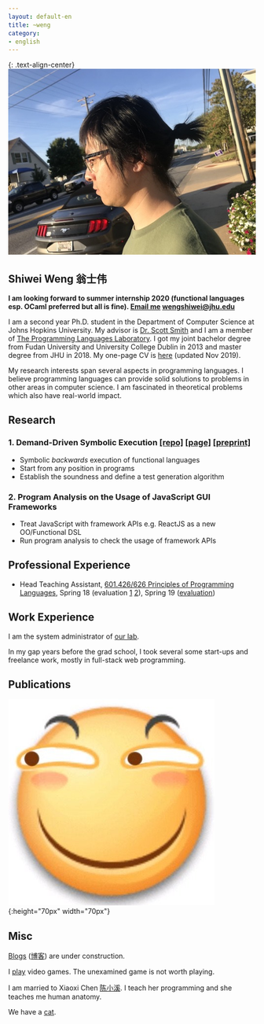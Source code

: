 ```yaml
---
layout: default-en
title: ~weng
category:
- english
---
```


{: .text-align-center}
![funny](/assets/img/me_19-09-20_resize.jpg)
<!-- {:height="70px" width="70px"} -->

## Shiwei Weng 翁士伟

**I am looking forward to summer internship 2020 (functional languages esp. OCaml preferred but all is fine). <a href="mailto:wengshiwei@jhu.edu">Email me</a> wengshiwei@jhu.edu**

I am a second year Ph.D. student in the Department of Computer Science at Johns Hopkins University. My advisor is [Dr. Scott Smith](https://www.cs.jhu.edu/~scott/) and I am a member of [The Programming Languages Laboratory](http://pl.cs.jhu.edu/). I got my joint bachelor degree from Fudan University and University College Dublin in 2013 and master degree from JHU in 2018. My one-page CV is [here](/assets/pdf/CV_shiwei_weng_JHU_year2_PhD_summer_internship.pdf) (updated Nov 2019).

My research interests span several aspects in programming languages. I believe programming languages can provide solid solutions to problems in other areas in computer science. I am fascinated in theoretical problems which also have real-world impact.

<!-- ## Ongoing Research -->
## Research

### 1. Demand-Driven Symbolic Execution [[repo]](//github.com/JHU-PL-Lab/odefa/tree/test-generation) [[page]](//pl.cs.jhu.edu/projects/demand-driven-program-analysis/) [[preprint]](//pl.cs.jhu.edu/projects/demand-driven-program-analysis/papers/higher-order-demand-driven-symbolic-execution-preprint.pdf)

- Symbolic _backwards_ execution of functional languages
- Start from any position in programs
- Establish the soundness and define a test generation algorithm

### 2. Program Analysis on the Usage of JavaScript GUI Frameworks

- Treat JavaScript with framework APIs e.g. ReactJS as a new OO/Functional DSL
- Run program analysis to check the usage of framework APIs
<!-- - Inspired by [flapjax](https://www.flapjax-lang.org/) -->

<!-- ## Finished Projects -->

## Professional Experience

- Head Teaching Assistant, [601.426/626 Principles of Programming Languages](//pl.cs.jhu.edu/pl/index.shtml), Spring 18 (evaluation [1](/assets/pdf/EN.601.426.01.SP18PrinciplesofProgrammingLanguages_ScottSmith.pdf) [2](/assets/pdf/EN.601.626.01.SP18PrinciplesofProgrammingLanguages_ScottSmith.pdf)), Spring 19 ([evaluation](/assets/pdf/EN.601.426.01.SP19PrinciplesofProgrammingLanguages_ScottSmith.pdf))

## Work Experience

I am the system administrator of [our lab](http://pl.cs.jhu.edu/).

In my gap years before the grad school, I took several some start-ups and freelance work, mostly in full-stack web programming.

## Publications

![funny](/assets/img/funny.jpeg){:height="70px" width="70px"}

## Misc

[Blogs](/blog) ([博客](/blog_cn)) are under construction.

I [play](https://steamcommunity.com/id/arbipher/games/?tab=all&sort=playtime) video games. The unexamined game is not worth playing.

I am married to Xiaoxi Chen [陈小溪](https://www.linkedin.com/in/%E5%B0%8F%E6%BA%AA-%E9%99%88-6655b489/). I teach her programming and she teaches me human anatomy.

We have a <a href="/assets/img/cat_2019.jpg" target="_blank">cat</a>.